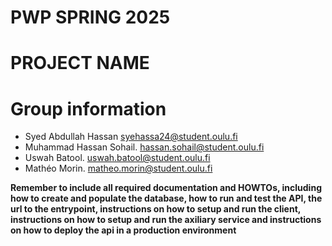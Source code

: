 # PWP SPRING 2025
# PROJECT NAME
# Group information
* Syed Abdullah Hassan syehassa24@student.oulu.fi
* Muhammad Hassan Sohail. hassan.sohail@student.oulu.fi
* Uswah Batool.	 uswah.batool@student.oulu.fi
* Mathéo Morin. matheo.morin@student.oulu.fi
	



__Remember to include all required documentation and HOWTOs, including how to create and populate the database, how to run and test the API, the url to the entrypoint, instructions on how to setup and run the client, instructions on how to setup and run the axiliary service and instructions on how to deploy the api in a production environment__


